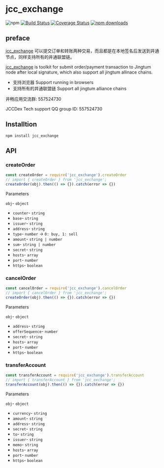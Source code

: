 # jcc_exchange

![npm](https://img.shields.io/npm/v/jcc_exchange.svg)
[![Build Status](https://travis-ci.com/JCCDex/jcc_exchange.svg?branch=master)](https://travis-ci.com/JCCDex/jcc_exchange)
[![Coverage Status](https://coveralls.io/repos/github/JCCDex/jcc_exchange/badge.svg?branch=master)](https://coveralls.io/github/JCCDex/jcc_exchange?branch=master)
[![npm downloads](https://img.shields.io/npm/dm/jcc_exchange.svg)](http://npm-stat.com/charts.html?package=jcc_exchange)

## preface

[jcc_exchange](https://github.com/JCCDex/jcc_exchange) 可以提交订单和转账两种交易，而且都是在本地签名后发送到井通节点，同样支持所有的井通联盟链。

[jcc_exchange](https://github.com/JCCDex/jcc_exchange) is toolkit for submit order/payment transaction to Jingtum node after local signature, which also support all jingtum allinace chains.

* 支持浏览器 Support running in browsers 
* 支持所有的井通联盟链 Support all jingtum alliance chains

井畅应用交流群: 557524730

JCCDex Tech support QQ group ID: 557524730

## Installtion

```shell
npm install jcc_exchange
```

## API

### createOrder

```javascript
const createOrder = require('jcc_exchange').createOrder
// import { createOrder } from 'jcc_exchange';
createOrder(obj).then(() => {}).catch(error => {})
```

Parameters

`obj`- `object`

- `counter`- `string`
- `base`- `string`
- `issuer`- `string`
- `address`- `string`
- `type`- `number` -> `0: buy, 1: sell`
- `amount`- `string | number`
- `sum`- `string | number`
- `secret`- `string`
- `hosts`- `array`
- `port`- `number`
- `https`- `boolean`

### cancelOrder

```javascript
const cancelOrder = require('jcc_exchange').cancelOrder
// import { cancelOrder } from 'jcc_exchange';
createOrder(obj).then(() => {}).catch(error => {})
```

Parameters

`obj`- `object`

- `address`- `string`
- `offerSequence`- `number`
- `secret`- `string`
- `hosts`- `array`
- `port`- `number`
- `https`- `boolean`

### transferAccount

```javascript
const transferAccount = require('jcc_exchange').transferAccount
// import { transferAccount } from 'jcc_exchange';
transferAccount(obj).then(() => {}).catch(error => {})
```

Parameters

`obj`- `object`

- `currency`- `string`
- `amount`- `string`
- `address`- `string`
- `secret`- `string`
- `to`- `string`
- `issuer`- `string`
- `memo`- `string`
- `hosts`- `array`
- `port`- `number`
- `https`- `boolean`